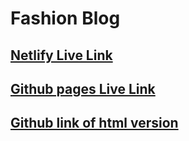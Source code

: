 # Fashion Blog

## [Netlify Live Link](https://strong-griffin-6a70ce.netlify.app/)
## [Github pages Live Link](https://ma867.github.io/fashion-blog/)
## [Github link of html version](https://github.com/ma867/fashion-blog-html)
